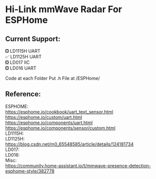 # Hi-Link mmWave Radar For ESPHome
## Current Support:
:negative_squared_cross_mark: LD1115H UART   
:white_check_mark: LD1125H UART  
:negative_squared_cross_mark: LD017 IIC   
:negative_squared_cross_mark: LD016 UART   

Code at each Folder
Put .h File at /ESPHome/  

## Reference:  
  ESPHOME:  
    <https://esphome.io/cookbook/uart_text_sensor.html>  
    https://esphome.io/custom/uart.html  
    https://esphome.io/components/uart.html  
    https://esphome.io/components/sensor/custom.html  
  LD1115H:  
  LD1125H:  
    https://blog.csdn.net/m0_65548585/article/details/124181734  
  LD017:   
  LD016:   
  Misc:   
    https://community.home-assistant.io/t/mmwave-presence-detection-esphome-style/382778
